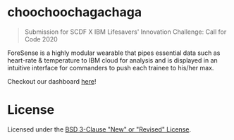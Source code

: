 # choochoochagachaga
> Submission for SCDF X IBM Lifesavers' Innovation Challenge: Call for Code 2020

ForeSense is a highly modular wearable that pipes essential data such as heart-rate & temperature to IBM cloud for analysis and is displayed in an intuitive interface for commanders to push each trainee to his/her max.

Checkout our dashboard [here](https://1487quantum.github.io/choochoochagachaga)!



# License
Licensed under the [BSD 3-Clause "New" or "Revised" License](./LICENSE).
